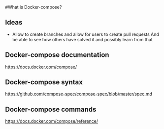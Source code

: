 

#What is Docker-compose?

## Ideas

* Allow to create branches and allow for users to create pull requests
And be able to see how others have solved it and possibly learn from that

## Docker-compose documentation
https://docs.docker.com/compose/

## Docker-compose syntax
https://github.com/compose-spec/compose-spec/blob/master/spec.md

## Docker-compose commands
https://docs.docker.com/compose/reference/